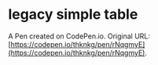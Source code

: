 # legacy simple table

A Pen created on CodePen.io. Original URL: [https://codepen.io/thknkg/pen/rNqgmyE](https://codepen.io/thknkg/pen/rNqgmyE).

